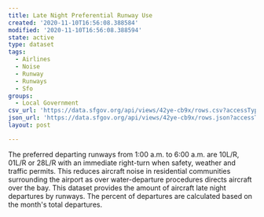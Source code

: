 ```yaml
---
title: Late Night Preferential Runway Use
created: '2020-11-10T16:56:08.388584'
modified: '2020-11-10T16:56:08.388594'
state: active
type: dataset
tags:
  - Airlines
  - Noise
  - Runway
  - Runways
  - Sfo
groups:
  - Local Government
csv_url: 'https://data.sfgov.org/api/views/42ye-cb9x/rows.csv?accessType=DOWNLOAD'
json_url: 'https://data.sfgov.org/api/views/42ye-cb9x/rows.json?accessType=DOWNLOAD'
layout: post

---
```

The preferred departing runways from 1:00 a.m. to 6:00 a.m. are 10L/R, 01L/R or 28L/R with an immediate right-turn when safety, weather and traffic permits.  This reduces aircraft noise in residential communities surrounding the airport as over water-departure procedures directs aircraft over the bay. This dataset provides the amount of aircraft late night departures by runways.  The percent of departures are calculated based on the month's total departures.
